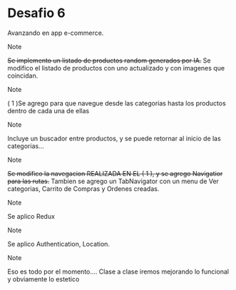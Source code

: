 # Desafio 6

Avanzando en app e-commerce.
> [!NOTE]
> ~~Se implemento un listado de productos random generados por IA.~~
> Se modifico el listado de productos con uno actualizado y con imagenes que coincidan.

> [!NOTE]
> ( 1 )Se agrego para que navegue desde las categorias hasta los productos dentro de cada una de ellas

> [!NOTE]
> Incluye un buscador entre productos, y se puede retornar al inicio de las categorias...

> [!NOTE]
> ~~Se modifico la navegacion REALIZADA EN EL ( 1 ), y se agrego Navigatior para las rutas.~~
> Tambien se agrego un TabNavigator con un menu de Ver categorias, Carrito de Compras y Ordenes creadas.

> [!NOTE]
> Se aplico Redux

> [!NOTE]
> Se aplico Authentication, Location.

> [!NOTE]
> Eso es todo por el momento.... Clase a clase iremos mejorando lo funcional y obviamente lo estetico

